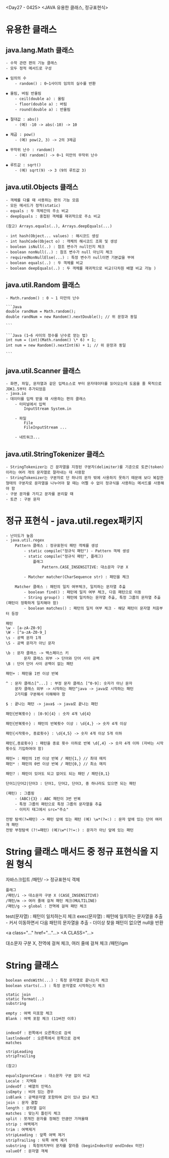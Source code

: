 <Day27 - 0425>
<JAVA 유용한 클래스, 정규표현식>

# 유용한 클래스

## java.lang.Math 클래스

    - 수학 관련 편의 기능 클래스
    - 모두 정적 메서드로 구성

    ◆ 임의의 수
        - random() : 0~1사이의 임의의 실수를 반환

    ◆ 올림, 버림 반올림
        - ceil(double a) : 올림
        - floor(double a) : 버림
        - round(double a) : 반올림

    ◆ 절대값 : abs()
        - (예) -10 -> abs(-10) -> 10

    ◆ 제곱 : pow()
        - (예) pow(2, 3) -> 2의 3제곱

    ◆ 무작위 난수 : random()
        - (예) random() -> 0~1 미만의 무작위 난수

    ◆ 루트값 : sqrt()
        - (예) sqrt(9) -> 3 (9의 루트값 3)

## java.util.Objects 클래스

    - 객체를 다룰 때 사용하는 편의 기능 모음
    - 모든 메서드가 정적(static)
    - equals : 두 객체간의 주소 비교
    - deepEquals : 중첩된 객체를 재귀적으로 주소 비교

    (참고) Arrays.equals(..), Arrays.deepEquals(...)

    - int hash(Object... values) : 해시코드 생성
    - int hashCode(Object o) : 객체의 해시코드 조회 및 생성
    - boolean isNull(..) : 참조 변수가 null인지 체크
    - boolean nonNull(..) : 참조 변수가 null 아닌지 체크
    - requiredNonNullElse(...) : 특정 변수가 null이면 기본값을 부여
    - boolean equals(..) : 두 객체를 비교
    - boolean deepEquals(..) : 두 객체를 재귀적으로 비교(다차원 배열 비교 가능 )

## java.util.Random 클래스

    - Math.random() : 0 ~ 1 미만의 난수

    ```Java
    double randNum = Math.random();
    double randNum = new Random().nextDouble(); // 위 문장과 동일

    ```

    ```Java (1~6 사이의 정수를 난수로 얻는 법)
    int num = (int)(Math.random() \* 6) + 1;
    int num = new Random().nextInt(6) + 1; // 위 문장과 동일

    ```

## java.util.Scanner 클래스

    - 화면, 파일, 문자열과 같은 입력소스로 부터 문자데이터를 읽어오는데 도움을 줄 목적으로 JDK1.5부터 추가되었음
    - java.io
    - 데이터를 입력 받을 때 사용하는 편의 클래스
        - 터미널에서 입력
            InputStream System.in

        - 파일
            File
            FileInputStream ...

        - 네트워크...

## java.util.StringTokenizer 클래스

    - StringTokenizer는 긴 문자열을 지정된 구분자(delimiter)를 기준으로 토큰(token)이라는 여러 개의 문자열로 잘라내는 데 사용함
    - StringTokenizer는 구분자로 단 하나의 문자 밖에 사용하지 못하기 때문에 보다 복잡한 형태의 구분자로 문자열을 나누어야 할 때는 어쩔 수 없이 정규식을 사용하는 메서드를 사용해야 함
    - 구분 문자를 가지고 문자를 분리할 때
    - 토큰 : 구분 문자

# 정규 표현식 - java.util.regex패키지

    - 난이도가 높음
    - java.util.regex
        Pattern 클래스 : 정규표현식 패턴 객체를 생성
            - static compile("정규식 패턴") - Pattern 객체 생성
            - static compile("정규식 패턴", 플래그)
                플래그
                    Pattern.CASE_INSENSITIVE: 대소문자 구분 X

            - Matcher matcher(CharSequence str) : 패턴을 체크

        Matcher 클래스 : 패턴의 일치 여부체크, 일치하는 문자열 추출
            - boolean find() : 패턴에 일치 여부 체크, 다음 패턴으로 이동
            - String group() : 패턴에 일치하는 문자열 추출, 특정 그룹의 문자열 추출 (패턴이 정확하게 일치해야 함)
            - boolean matches() : 패턴의 일치 여부 체크 - 해당 패턴이 문자열 처음부터 등장

    패턴
    \w - [a-zA-Z0-9]
    \W - [^a-zA-Z0-9_]
    \s - 공백 문자 1개
    \S - 공백 문자가 아닌 문자

    \b : 문자 클래스 -> 백스페이스 키
            문자 클래스 외부 -> 단어와 단어 사이 공백
    \B : 단어 단어 사이 공백이 없는 패턴

    패턴+ : 패턴을 1번 이상 반복

    ^ : 문자 클래스[^...] : 부정 문자 클래스 [^0-9]: 숫자가 아닌 문자
        문자 클래스 외부 -> 시작하는 패턴^java -> java로 시작하는 패턴
        2가지를 구분해서 이해해야 함

    $ : 끝나는 패턴 -> java$ -> java로 끝나는 패턴

    패턴{반복횟수} : [0-9]{4} : 숫자 4개 \d{4}

    패턴{반복횟수} : 패턴의 반복횟수 이상 : \d{4,} -> 숫자 4개 이상

    패턴{시작횟수, 종료횟수} : \d{4,5} -> 숫자 4개 이상 5개 이하

    패턴{,종료횟수} : 패턴을 종료 횟수 이하로 반복 \d{,4} -> 숫자 4개 이하 (자바는 시작 횟수도 기입하여야 함)

    패턴+ : 패턴의 1번 이상 반복 / 패턴{1,} // 최대 매치
    패턴* : 패턴의 0번 이상 반복 / 패턴{0,} // 최소 매치

    패턴? : 패턴이 있어도 되고 없어도 되는 패턴 / 패턴{0,1}

    단어1|단어2|단어3 : 단어1, 단어2, 단어3, 중 하나라도 있으면 되는 패턴

    (패턴) : 그룹핑
        - (ABC){3} : ABC 패턴이 3번 반복
        - 특정 그룹의 패턴으로 특정 그룹의 문자열을 추출
        - 이미지 태그에서 src="주소"

    전방 탐색(?=패턴) -> 패턴 앞에 있는 패턴 (예) \w*(?=:) : 문자 앞에 있는 단어 여러개 패턴
    전방 부정탐색 (?!=패턴) (예)\w*(?!=:) : 문자가 아닌 앞에 있는 패턴

# String 클래스 매서드 중 정규 표현식을 지원 형식

자바스크립트
/패턴/ -> 정규표현식 객체

    플래그
    /패턴/i -> 대소문자 구분 X (CASE_INSENSITIVE)
    /패턴/m -> 여러 줄에 걸쳐 패턴 체크(MULTILINE)
    /패턴/g -> global : 전역에 걸쳐 패턴 체크

test(문자열) : 패턴이 일치하는지 체크
exec(문자열) : 패턴에 일치하는 문자열을 추출 - 커서 이동하면서 다음 패턴의 문자열을 추출 - 더이상 찾을 패턴이 없으면 null을 반환

<a class="..." href="..."...>
<A CLASS="...>

대소문자 구분 X, 전역에 걸쳐 체크, 여러 줄에 걸쳐 체크
/패턴/igm

# String 클래스

    boolean endsWith(...) : 특정 문자열로 끝나는지 체크
    boolean starts(..) : 특정 문자열로 시작하는지 체크

    static join
    static format(..)
    substring

    empty : 여백 미포함 체크
    Blank : 여백 포함 체크 (11버전 이후)


    indexOf : 왼쪽에서 오른쪽으로 검색
    lastlndexOf : 오른쪽에서 왼쪽으로 검색
    matches

    stripLeading
    stripTrailing

    (참고)

    equalsIgnoreCase : 대소문자 구분 없이 비교
    Locale : 지역화
    indexOf : 배열의 인덱스
    isEmpty : 비어 있는 경우
    isBlank : 공백문자열 포함하여 값이 있냐 없냐 체크
    join : 문자 결합
    length : 문자열 길이
    matches : 맞는지 틀린지 체크
    split : 쪼개진 문자를 정해진 만큼만 가져올때
    strip : 여백제거
    trim : 여백제거
    stripLeading : 앞쪽 여백 제거
    stripTrailing : 뒤쪽 여백 제거
    substring : 특정위치부터 문자를 잘라줌 (beginIndex이상 endIndex 미만)
    valueOf : 문자열 객체
